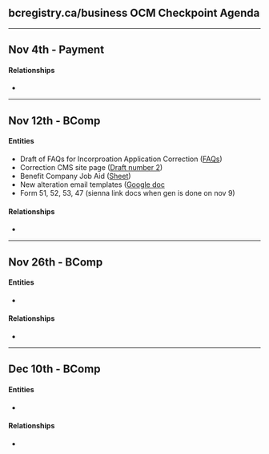 ## bcregistry.ca/business OCM Checkpoint Agenda

----
Nov 4th - Payment
----
#### Relationships
* 

----
Nov 12th - BComp
----
#### Entities
* Draft of FAQs for Incorproation Application Correction ([FAQs](https://docs.google.com/document/d/1e6Vr1IAiBUM15pZUI53caYHVUbk6qkiogyt0wX8l3yg/edit?usp=sharing))
* Correction CMS site page ([Draft number 2](https://docs.google.com/document/d/1Sq9eXD-d4Oc_QhYnuHaipFhHSEmTuD_8H_-WktDzj7M/edit?usp=sharing))
* Benefit Company Job Aid ([Sheet](https://docs.google.com/spreadsheets/d/1zTzC3fSwit2DikDx6AFFJHxYK8mAtkGbRQdh0td1M0k/edit?usp=sharing))
* New alteration email templates ([Google doc](https://docs.google.com/document/d/1WS-BtGhgppkUprzUWxVamQLtQfhFF9_XVhqNPjZGrkk/edit?usp=sharing)
* Form 51, 52, 53, 47 (sienna link docs when gen is done on nov 9)
#### Relationships
* 

----
Nov 26th - BComp
----
#### Entities
* 
#### Relationships
* 

----
Dec 10th - BComp
----
#### Entities
* 
#### Relationships
* 
